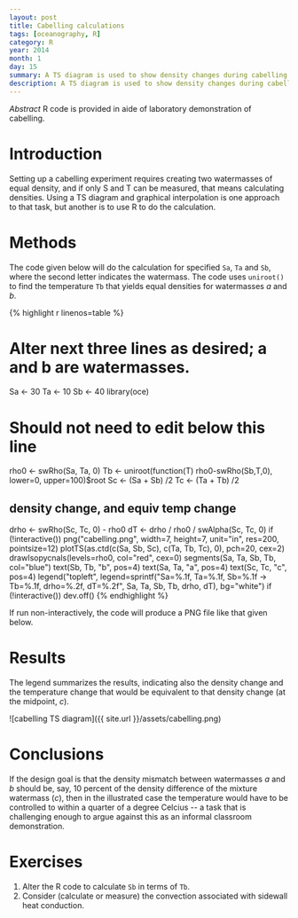 ```yaml
---
layout: post
title: Cabelling calculations
tags: [oceanography, R]
category: R
year: 2014
month: 1
day: 15
summary: A TS diagram is used to show density changes during cabelling
description: A TS diagram is used to show density changes during cabelling
---
```


*Abstract* R code is provided in aide of laboratory demonstration of
cabelling.

# Introduction

Setting up a cabelling experiment requires creating two watermasses of equal density, and if only S and T can be measured, that means calculating densities.  Using a TS diagram and graphical interpolation is one approach to that task, but another is to use R to do the calculation.  

# Methods

The code given below will do the calculation for specified ``Sa``, ``Ta`` and ``Sb``, where the second letter indicates the watermass.  The code uses ``uniroot()`` to find the temperature ``Tb`` that yields equal densities for watermasses *a* and *b*.  

{% highlight r linenos=table %}
# Alter next three lines as desired; a and b are watermasses.
Sa <- 30
Ta <- 10
Sb <- 40
library(oce)
# Should not need to edit below this line
rho0 <- swRho(Sa, Ta, 0)
Tb <- uniroot(function(T) rho0-swRho(Sb,T,0), lower=0, upper=100)$root
Sc <- (Sa + Sb) /2
Tc <- (Ta + Tb) /2
## density change, and equiv temp change
drho <- swRho(Sc, Tc, 0) - rho0
dT <- drho / rho0 / swAlpha(Sc, Tc, 0)
if (!interactive()) png("cabelling.png", width=7, height=7,
                        unit="in", res=200, pointsize=12)
plotTS(as.ctd(c(Sa, Sb, Sc), c(Ta, Tb, Tc), 0), pch=20, cex=2)
drawIsopycnals(levels=rho0, col="red", cex=0)
segments(Sa, Ta, Sb, Tb, col="blue")
text(Sb, Tb, "b", pos=4)
text(Sa, Ta, "a", pos=4)
text(Sc, Tc, "c", pos=4)
legend("topleft",
       legend=sprintf("Sa=%.1f, Ta=%.1f, Sb=%.1f  ->  Tb=%.1f, drho=%.2f, dT=%.2f",
                      Sa, Ta, Sb, Tb, drho, dT),
       bg="white")
if (!interactive()) dev.off()
{% endhighlight %}

If run non-interactively, the code will produce a PNG file like that given below.

# Results

The legend summarizes the results, indicating also the density change and the temperature change that would be equivalent to that density change (at the midpoint, *c*).

![cabelling TS diagram]({{ site.url }}/assets/cabelling.png)



# Conclusions

If the design goal is that the density mismatch between watermasses *a* and *b* should be, say, 10 percent of the density difference of the mixture watermass (*c*), then in the illustrated case the temperature would have to be controlled to within a quarter of a degree Celcius -- a task that is challenging enough to argue against this as an informal classroom demonstration.


# Exercises

1. Alter the R code to calculate ``Sb`` in terms of ``Tb``.
2. Consider (calculate or measure) the convection associated with sidewall heat conduction.

